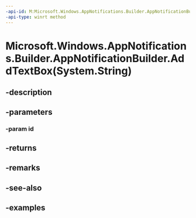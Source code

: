 ```yaml
---
-api-id: M:Microsoft.Windows.AppNotifications.Builder.AppNotificationBuilder.AddTextBox(System.String)
-api-type: winrt method
---
```


# Microsoft.Windows.AppNotifications.Builder.AppNotificationBuilder.AddTextBox(System.String)

<!--
public Microsoft.Windows.AppNotifications.Builder.AppNotificationBuilder AddTextBox (string id);
-->


## -description

## -parameters

### -param id

## -returns

## -remarks

## -see-also

## -examples



